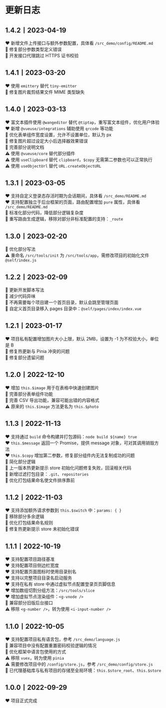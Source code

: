 # 更新日志

## 1.4.2丨2023-04-19

♥️ 新增文件上传接口与额外参数配置，具体看 `/src_demo/config/README.md`  
🔧 修复部分参数类型定义错误  
🔧 开发接口代理跳过 HTTPS 证书校验  

## 1.4.1丨2023-03-20

♥️ 使用 `emittery` 替代 `tiny-emitter`  
🔧 修复图片裁剪结果文件 MIME 类型缺失  

## 1.4.0丨2023-03-13

♥️ 富文本插件使用 `@wangeditor` 替代 `@tiptap`，重写富文本组件，优化用户体验  
♥️ 新增 `@vueuse/integrations` 辅助使用 `qrcode` 等功能  
🔧 优化表单组件宽度设置，允许不设置单位，默认为 px  
🔧 修复图片超过设定大小后选择器效果错误  
🔧 完善部分说明文档  
⚠️ 使用 `@vueuse/core` 替代部分插件  
⚠️ 使用 `useClipboard` 替代 `clipboard`，`$copy` 无需第二参数也可以正常执行  
⚠️ 使用 `useObjectUrl` 替代 `URL.createObjectURL`  

## 1.3.1丨2023-03-05

♥️ 支持自定义登录态存活时期为会话期间，具体看 `/src_demo/README.md`  
♥️ 支持配置独立于后台框架的页面，路由配置增加 `pure` 属性，具体看 `/src_demo/README.md`  
🔧 标准化部分代码，降低部分逻辑复杂度  
🔧 重写路由生成逻辑，移除对部分非标准配置的支持：`_route`  

## 1.3.0丨2023-02-20

🔧 优化部分写法  
⚠️ 重命名 `/src/tools/init` 为 `/src/tools/app`，需修改项目的初始化文件 `@self/index.js`  

## 1.2.2丨2023-02-09

🔧 更新开发脚本写法  
🔧 减少代码异味  
🔧 不再需要每个项目建一个首页目录，默认会跳至管理页面  
🔧 自定义首页目录移入 pages 目录中：`@self/pages/index/index.vue`  

## 1.2.1丨2023-01-17

♥️ 项目私有配置增加图片大小上限，默认 2MB，设置为 -1 为不校验大小，单位是 B  
🔧 修复热更新与 Pinia 冲突的问题  
🔧 修复部分遗留问题  

## 1.2.0丨2022-12-10

♥️ 增加 `this.$image` 用于在表格中快速创建图片  
🔧 完善部分表单组件功能  
🔧 完善 CSV 导出功能，兼容可能出错的内容格式  
⚠️ 原来的 `this.$image` 方法更名为 `this.$photo`  

## 1.1.3丨2022-11-13

♥️ 支持通过 `build` 命令构建并打包源码：`node build ${name} true`  
♥️ `this.$message` 返回一个 Promise，提供 message 对象，可对其调用销毁方法  
♥️ `this.$copy` 增加第二参数，修复部分组件内无法复制成功的问题  
🔧 简化部分逻辑  
🔧 上一版本热更新提示 store 初始化问题修复失败，回滚相关代码  
🔧 新增过滤打包目录：`.git`、`repositories`  
🔧 优化打包结果命名使文件排序靠前  

## 1.1.2丨2022-11-03

♥️ 支持添加额外请求参数到 `this.$switch` 中：`params: { }`  
🔧 移除部分多余逻辑  
🔧 优化打包结果命名规则  
🔧 修复热更新提示 store 未初始化错误  

## 1.1.1丨2022-10-19

♥️ 支持配置项目路径基准  
♥️ 支持配置项目侧边栏宽度  
♥️ 支持配置页面图标时使用目录别名  
♥️ 支持以完整项目目录名启动服务  
♥️ 支持在私有 store 中通过虚拟节点配置登录页页脚信息  
♥️ 增加数组切割分组方法：`/src/tools/slice`  
♥️ 增加虚拟节点渲染组件：`<g-vnode />`  
🔧 兼容部分旧版后台接口  
⚠️ 移除 `<g-number />`，转为使用 `<i-input-number />`

## 1.1.0丨2022-10-05

♥️ 支持配置项目私有语言包，参考 `/src_demo/language.js`  
🔧 兼容项目中没有配置重置密码校验逻辑的情况  
🔧 优化框架中语言包使用的方式  
⚠️ 移除 `vuex`，转为使用 `pinia`  
⚠️ 需要修改项目中的 `/config/store.js`，参考 `/src_demo/config/store.js`  
🔧 已代理基础库与私有项目的存储至全局环境：`this.$store_root`、`this.$store`  

## 1.0.0丨2022-09-29

♥️ 项目正式完成
